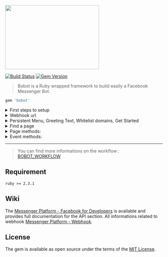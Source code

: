 <img src="https://raw.githubusercontent.com/navidemad/bobot/master/assets/images/bobot-logo.png" width="300" height="205" />
 
[![Build Status](https://travis-ci.org/navidemad/bobot.svg?branch=master)](https://travis-ci.org/navidemad/bobot) [![Gem Version](https://img.shields.io/gem/v/bobot.svg?style=flat)](https://rubygems.org/gems/bobot)
 
> Bobot is a Ruby wrapped framework to build easily a Facebook Messenger Bot.</b>

```ruby
gem 'bobot'
```

<details>
  <summary>First steps to setup</summary>
  <p>

    Run the command to install basic files: rails g bobot:install
    Then, add `bobot` section into `secrets.yml`:

    development:
      bobot:
        app_id: "123"
        app_secret: "456"
        verify_token: "your token"
        domains: "whitelisted-domain.com,second-whitelisted-domain.com"
        async: false
        pages: 
          - slug: "facebook_1"
            language: "fr"
            page_id: "789"
            page_access_token: "abc"
            get_started_payload: "get_started"

    Now to can edit the workflow of your bot with the file:
    - app/bobot/workflow.rb
    
  </p>
</details>

<details>
  <summary>Webhook url</summary>
  <p>

    Facebook wants an url where he can send me information to communicate with my server.
    
    When you installed Bobot, a line has been added to your config/routes.rb

    mount Bobot::Engine => "/XXXXXX", as: "bobot"
    
    You have to setup as url on the webhook facebook interface:
    - https://domain.ltd/XXXXXX/facebook
    
    And as :verify_token, the one you set on your config/secrets.yml
  </p>
</details>

<details>
  <summary>Persistent Menu, Greeting Text, Whitelist domains, Get Started</summary>
  <p>

    After having define into your `config/application.rb` your I18n.available_locales.
    
    Then, persistent menu and the greeting text will catch the content of them from `locales/bobot.{locale}.yml`
    - config/locales/bobot.{locale}.yml
    
    The whitelist domains and get_started button settings have to be set in:
    - config/secrets.yml
  </p>
</details>
  
<details>
  <summary>Find a page</summary>
  <p>

    You can access to page settings:
    - `page = Bobot::Page.find(facebook_page_id)`
    - `page = Bobot::Page.find_by_slug(facebook_page_slug)`
    - `page = Bobot::Page[facebook_page_id]`
    - `page = Bobot::Page[facebook_page_slug]`

    After fetching the page with command above, you have access to:
    - `page.update_facebook_setup!`

    Or one by one in a Rails console:
    - `page.subscribe_to_facebook_page!`
    - `page.unsubscribe_to_facebook_page!`
    - `page.unset_greeting_text!`
    - `page.set_greeting_text!`
    - `page.unset_whitelist_domains!`
    - `page.set_whitelist_domains!`
    - `page.unset_get_started_button!`
    - `page.set_get_started_button!`
    - `page.unset_persistent_menu!`
    - `page.set_persistent_menu!`
  </p>
</details>

<details>
  <summary>Page methods: </summary>
  <p>

    The parameter :to is the facebook uid of the target.
    - page.sender_action(sender_action:, to: nil)
    - page.show_typing(state:, to: nil)
    - page.mark_as_seen(to: nil)
    - page.send(payload_message:, to: nil)
    - page.send_text(text:, to: nil)
    - page.send_attachment(url:, type:, to: nil)
    - page.send_image(url:, to: nil)
    - page.send_audio(url:, to: nil)
    - page.send_video(url:, to: nil)
    - page.send_file(url:, to: nil)
    - page.send_quick_replies(text:, quick_replies:, to: nil)
    - page.send_buttons(text:, buttons:, to: nil)
    - page.send_generic(elements:, image_aspect_ratio: 'square', to: nil)
    - page.send_carousel(elements:, image_aspect_ratio: 'square', to: nil)
  </p>
</details>

<details>
  <summary>Event methods: </summary>
  <p>

    The event is the parameter that you receive in your block when you are hooking an event on your workflow.rb
    - event.sender_action(sender_action:)
    - event.show_typing(state:)
    - event.mark_as_seen
    - event.reply(payload_message:)
    - event.reply_with_text(text:)
    - event.reply_with_attachment(url:, type:)
    - event.reply_with_image(url:)
    - event.reply_with_audio(url:)
    - event.reply_with_video(url:)
    - event.reply_with_file(url:)
    - event.reply_with_quick_replies(text:, quick_replies:)
    - event.reply_with_buttons(text:, buttons:)
    - event.reply_with_generic(elements:, image_aspect_ratio: 'square')
    - event.reply_with_carousel(elements:, image_aspect_ratio: 'square')
  </p>
</details>

-----

> You can find more informations on the workflow : [BOBOT_WORKFLOW](BOBOT_WORKFLOW.md)

## Requirement
`ruby >= 2.3.1`

## Wiki
The [Messenger Platform - Facebook for Developers](https://developers.facebook.com/docs/messenger-platform) is available and provides full documentation for the API section.
All informations related to webhook [Messenger Platform - Webhook](https://developers.facebook.com/docs/messenger-platform/webhook-reference).

## License
The gem is available as open source under the terms of the [MIT License](MIT-LICENSE).
